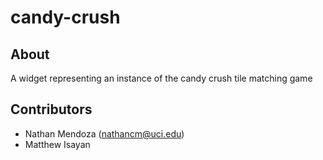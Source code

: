 # candy-crush

## About

A widget representing an instance of the candy crush tile matching game

## Contributors

- Nathan Mendoza (nathancm@uci.edu)
- Matthew Isayan